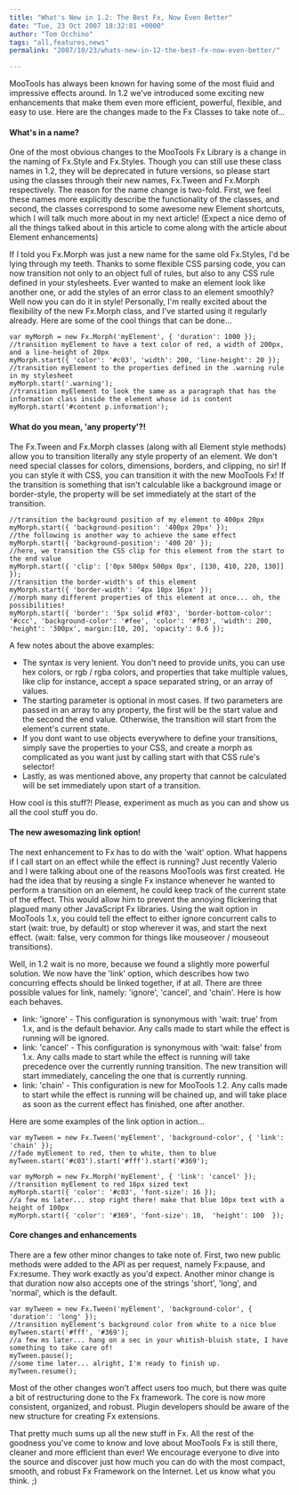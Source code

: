 ```yaml
---
title: "What's New in 1.2: The Best Fx, Now Even Better"
date: "Tue, 23 Oct 2007 18:32:01 +0000"
author: "Tom Occhino"
tags: "all,features,news"
permalink: "2007/10/23/whats-new-in-12-the-best-fx-now-even-better/"

---
```

MooTools has always been known for having some of the most fluid and impressive effects around.  In 1.2 we’ve introduced some exciting new enhancements that make them even more efficient, powerful, flexible, and easy to use.  Here are the changes made to the Fx Classes to take note of...

<!--more-->

#### What's in a name?

One of the most obvious changes to the MooTools Fx Library is a change in the naming of Fx.Style and Fx.Styles.  Though you can still use these class names in 1.2, they will be deprecated in future versions, so please start using the classes through their new names, Fx.Tween and Fx.Morph respectively.  The reason for the name change is two-fold.  First, we feel these names more explicitly describe the functionality of the classes, and second, the classes correspond to some awesome new Element shortcuts, which I will talk much more about in my next article!  (Expect a nice demo of all the things talked about in this article to come along with the article about Element enhancements)

If I told you Fx.Morph was just a new name for the same old Fx.Styles, I'd be lying through my teeth.  Thanks to some flexible CSS parsing code, you can now transition not only to an object full of rules, but also to any CSS rule defined in your stylesheets.  Ever wanted to make an element look like another one, or add the styles of an error class to an element smoothly?  Well now you can do it in style!  Personally, I'm really excited about the flexibility of the new Fx.Morph class, and I've started using it regularly already.  Here are some of the cool things that can be done...

    var myMorph = new Fx.Morph('myElement', { 'duration': 1000 });
    //transition myElement to have a text color of red, a width of 200px, and a line-height of 20px
    myMorph.start({ 'color': '#c03', 'width': 200, 'line-height': 20 });
    //transition myElement to the properties defined in the .warning rule in my stylesheet
    myMorph.start('.warning');
    //transition myElement to look the same as a paragraph that has the information class inside the element whose id is content
    myMorph.start('#content p.information');

#### What do you mean, 'any property'?!

The Fx.Tween and Fx.Morph classes (along with all Element style methods) allow you to transition literally any style property of an element.  We don't need special classes for colors, dimensions, borders, and clipping, no sir! If you can style it with CSS, you can transition it with the new MooTools Fx!  If the transition is something that isn't calculable like a background image or border-style, the property will be set immediately at the start of the transition.

    //transition the background position of my element to 400px 20px
    myMorph.start({ 'background-position': '400px 20px' });
    //the following is another way to achieve the same effect
    myMorph.start({ 'background-position': '400 20' });
    //here, we transition the CSS clip for this element from the start to the end value
    myMorph.start({ 'clip': ['0px 500px 500px 0px', [130, 410, 220, 130]] });
    //transition the border-width's of this element
    myMorph.start({ 'border-width': '4px 10px 16px' });
    //morph many different properties of this element at once... oh, the possibilities!
    myMorph.start({ 'border': '5px solid #f03', 'border-bottom-color': '#ccc', 'background-color': '#fee', 'color': '#f03', 'width': 200, 'height': '300px', margin:[10, 20], 'opacity': 0.6 });

A few notes about the above examples:
 * The syntax is very lenient.  You don't need to provide units, you can use hex colors, or rgb / rgba colors, and properties that take multiple values, like clip for instance, accept a space separated string, or an array of values.
 * The starting parameter is optional in most cases.  If two parameters are passed in an array to any property, the first will be the start value and the second the end value.  Otherwise, the transition will start from the element's current state.
 * If you dont want to use objects everywhere to define your transitions, simply save the properties to your CSS, and create a morph as complicated as you want just by calling start with that CSS rule's selector!
 * Lastly, as was mentioned above, any property that cannot be calculated will be set immediately upon start of a transition.

How cool is this stuff?!  Please, experiment as much as you can and show us all the cool stuff you do.

#### The new awesomazing link option!

The next enhancement to Fx has to do with the 'wait' option.  What happens if I call start on an effect while the effect is running?  Just recently Valerio and I were talking about one of the reasons MooTools was first created.  He had the idea that by reusing a single Fx instance whenever he wanted to perform a transition on an element, he could keep track of the current state of the effect.  This would allow him to prevent the annoying flickering that plagued many other JavaScript Fx libraries.  Using the wait option in MooTools 1.x, you could tell the effect to either ignore concurrent calls to start (wait: true, by default) or stop wherever it was, and start the next effect. (wait: false, very common for things like mouseover / mouseout transitions).

Well, in 1.2 wait is no more, because we found a slightly more powerful solution.  We now have the 'link' option, which describes how two concurring effects should be linked together, if at all.  There are three possible values for link, namely: 'ignore', 'cancel', and 'chain'.  Here is how each behaves.
 * link: 'ignore' - This configuration is synonymous with 'wait: true' from 1.x, and is the default behavior. Any calls made to start while the effect is running will be ignored.
 * link: 'cancel' - This configuration is synonymous with 'wait: false' from 1.x. Any calls made to start while the effect is running will take precedence over the currently running transition.  The new transition will start immediately, canceling the one that is currently running.
 * link: 'chain' - This configuration is new for MooTools 1.2.  Any calls made to start while the effect is running will be chained up, and will take place as soon as the current effect has finished, one after another.

Here are some examples of the link option in action...

    var myTween = new Fx.Tween('myElement', 'background-color', { 'link': 'chain' });
    //fade myElement to red, then to white, then to blue
    myTween.start('#c03').start('#fff').start('#369');
    
    var myMorph = new Fx.Morph('myElement', { 'link': 'cancel' });
    //transition myElement to red 16px sized text
    myMorph.start({ 'color': '#c03', 'font-size': 16 });
    //a few ms later... stop right there! make that blue 10px text with a height of 100px
    myMorph.start({ 'color': '#369', 'font-size': 10,  'height': 100  });

#### Core changes and enhancements

There are a few other minor changes to take note of.  First, two new public methods were added to the API as per request, namely Fx:pause, and Fx:resume.  They work exactly as you'd expect.  Another minor change is that duration now also accepts one of the strings 'short', 'long', and 'normal', which is the default.

    var myTween = new Fx.Tween('myElement', 'background-color', { 'duration': 'long' });
    //transition myElement's background color from white to a nice blue
    myTween.start('#fff', '#369');
    //a few ms later... hang on a sec in your whitish-bluish state, I have something to take care of!
    myTween.pause();
    //some time later... alright, I'm ready to finish up.
    myTween.resume();

Most of the other changes won't affect users too much, but there was quite a bit of restructuring done to the Fx framework.  The core is now more consistent, organized, and robust.  Plugin developers should be aware of the new structure for creating Fx extensions.

That pretty much sums up all the new stuff in Fx.  All the rest of the goodness you've come to know and love about MooTools Fx is still there, cleaner and more efficient than ever!  We encourage everyone to dive into the source and discover just how much you can do with the most compact, smooth, and robust Fx Framework on the Internet.  Let us know what you think. ;)